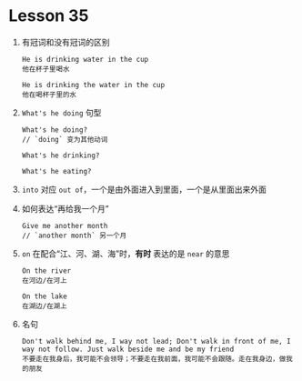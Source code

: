 # Lesson 35

1. 有冠词和没有冠词的区别

   ```
   He is drinking water in the cup
   他在杯子里喝水

   He is drinking the water in the cup
   他在喝杯子里的水
   ```

2. `What's he doing` 句型

   ```
   What's he doing?
   // `doing` 变为其他动词

   What's he drinking?

   What's he eating?
   ```

3. `into` 对应 `out of`，一个是由外面进入到里面，一个是从里面出来外面

4. 如何表达“再给我一个月”

   ```
   Give me another month
   // `another month` 另一个月
   ```

5. `on` 在配合“江、河、湖、海”时，**有时** 表达的是 `near` 的意思

   ```
   On the river
   在河边/在河上

   On the lake
   在湖边/在湖上
   ```

6. 名句

   ```
   Don't walk behind me, I way not lead; Don't walk in front of me, I way not follow. Just walk beside me and be my friend
   不要走在我身后，我可能不会领导；不要走在我前面，我可能不会跟随。走在我身边，做我的朋友
   ```
